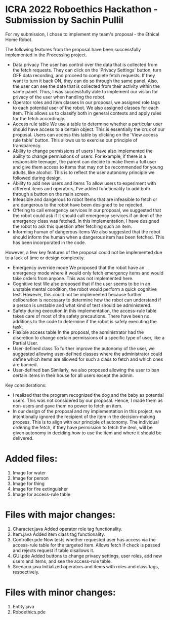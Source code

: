 # ICRA 2022 Roboethics Hackathon - Submission by Sachin Pullil


For my submission, I chose to implement my team's proposal - the Ethical Home Robot.

The following features from the proposal have been successfully implemented in the Processing project.
- Data privacy
The user has control over the data that is collected from the fetch requests. They can click on the 'Privacy Settings' button, turn OFF data recording, and proceed to complete fetch requests. If they want to turn it back ON, they can do so through the same panel. Also, the user can see the data that is collected from their activity within the same panel. Thus, I was successfully able to implement our vision for privacy of the user when handling the robot.
- Operator roles and item classes
In our proposal, we assigned role tags to each potential user of the robot. We also assigned classes for each item. This allows us to classify both in general contexts and apply rules for the fetch accordingly.
- Access rule table
We use a table to determine whether a particular user should have access to a certain object. This is essentially the crux of our proposal. Users can access this table by clicking on the  'View access rule table' button. This allows us to exercise our principle of transparency.
- Ability to change permissions of users
I have also implemented the ability to change permissions of users. For example, if there is a responsible teenager, the parent can decide to make them a full user and give them access to items that may not be recommended for young adults, like alcohol. This is to reflect the user autonomy principle we followed during design.
- Ability to add new users and items
To allow users to experiment with different items and operators, I've added functionality to add both through a button on the main screen.
- Infeasible and dangerous to robot
Items that are infeasible to fetch or are dangerous to the robot have been designed to be rejected.
- Offering to call emergency services
In our proposal, we suggested that the robot could ask if it should call emergency services if an item of the emergency class was fetched. In this implementation, I have designed the robot to ask this question after fetching such an item.
- Informing human of dangerous items
We also suggested that the robot should inform the human when a dangerous item has been fetched. This has been incorporated in the code.

However, a few key features of the proposal could not be implemented due to a lack of time or design complexity.
- Emergency override mode
We proposed that the robot have an emergency mode where it would only fetch emergency items and would take orders from anyone. This was not implemented here.
- Cognitive test
We also proposed that if the user seems to be in an unstable mental condition, the robot would perform a quick cognitive test. However, this could not be implemented because further deliberation is necessary to determine how the robot can understand if a person is unstable and what kind of test should be administered.
- Safety during execution
In this implementation, the access-rule table takes care of most of the safety precautions. There have been no additions to the code to determine if the robot is safely executing the task.
- Flexible access table
In the proposal, the administrator had the discretion to change certain permissions of a specific type of user, like a Partial User.
- User-defined class
To further improve the autonomy of the user, we suggested allowing user-defined classes where the administrator could define which items are allowed for such a class to fetch and which ones are banned.
- User-defined ban
Similarly, we also proposed allowing the user to ban certain items in their house for all users except the admin.

Key considerations:
- I realized that the program recognized the dog and the baby as potential users. This was not considered by our proposal. Hence, I made them as non-users and gave them no power to fetch an item.
- In our design of the proposal and my implementation in this project, we intentionally ignored the recipient of the item in the decision-making process. This is to align with our principle of autonomy. The individual ordering the fetch, if they have permission to fetch the item, will be given autonomy in deciding how to use the item and where it should be delivered.


# Added files:
1. Image for water
2. Image for person
3. Image for thing
4. Image for fire extinguisher
5. Image for access-rule table

# Files with major changes:
1. Character.java
Added operator role tag functionality.
2. Item.java
Added item class tag functionality.
3. Controller.pde
Now tests whether requested user has access via the access-rule table for the targeted item. Allows fetch if check is passed and rejects request if table disallows it.
4. GUI.pde
Added buttons to change privacy settings, user roles, add new users and items, and see the access-rule table.
5. Scenario.java
Initialized operators and items with roles and class tags, respectively.

# Files with minor changes:
1. Entity.java
2. Roboethics.pde
